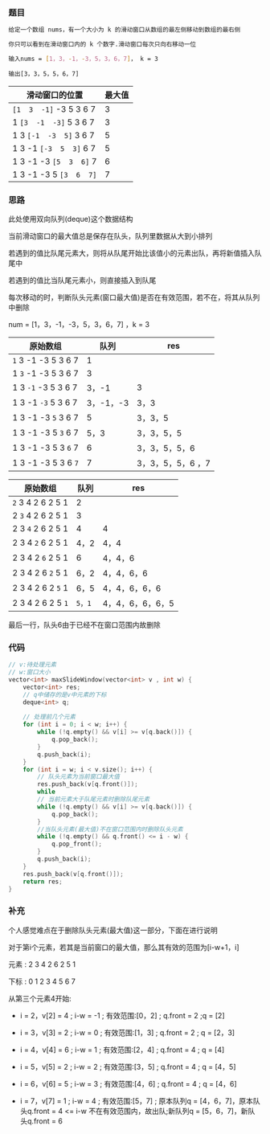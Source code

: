 <!--
 * @Description: 
 * @Version: 1.0
 * @Author: dalao
 * @Email: dalao_li@163.com
 * @Date: 2022-02-13 19:00:24
 * @LastEditors: dalao
 * @LastEditTime: 2022-04-03 22:47:14
-->
### 题目

```sh
给定一个数组 nums，有一个大小为 k 的滑动窗口从数组的最左侧移动到数组的最右侧

你只可以看到在滑动窗口内的 k 个数字.滑动窗口每次只向右移动一位

输入nums = [1，3，-1，-3，5，3，6，7]， k = 3
 
输出[3，3，5，5，6，7]   
```

| 滑动窗口的位置              | 最大值 |
| --------------------------- | ------ |
| `[1  3  -1]` -3  5  3  6  7 | 3      |
| 1 `[3  -1  -3]` 5  3  6  7  | 3      |
| 1  3 `[-1  -3  5]` 3  6  7  | 5      |
| 1  3  -1 `[-3  5  3]` 6  7  | 5      |
| 1  3  -1  -3 `[5  3  6]` 7  | 6      |
| 1  3  -1  -3  5 `[3  6  7]` | 7      |



### 思路

此处使用双向队列(deque)这个数据结构

当前滑动窗口的最大值总是保存在队头，队列里数据从大到小排列  

若遇到的值比队尾元素大，则将从队尾开始比该值小的元素出队，再将新值插入队尾中  

若遇到的值比当队尾元素小，则直接插入到队尾

每次移动的时，判断队头元素(窗口最大值)是否在有效范围，若不在，将其从队列中删除


num = [1，3，-1，-3，5，3，6，7] ，k = 3


| 原始数组                  | 队列      | res               |
| ------------------------- | --------- | ----------------- |
| `1`  3  -1 -3  5  3  6  7 | 1         |                   |
| 1  `3`  -1 -3  5  3  6  7 | 3         |                   |
| 1  3  `-1` -3  5  3  6  7 | 3，-1     | 3                 |
| 1  3  -1 `-3`  5  3  6  7 | 3，-1，-3 | 3，3              |
| 1  3  -1 -3  `5`  3  6  7 | 5         | 3，3，5           |
| 1  3  -1 -3  5  `3`  6  7 | 5，3      | 3，3，5，5        |
| 1  3  -1 -3  5  3  `6`  7 | 6         | 3，3，5，5，6     |
| 1  3  -1 -3  5  3  6  `7` | 7         | 3，3，5，5，6 ，7 |


| 原始数组          | 队列   | res              |
| ----------------- | ------ | ---------------- |
| `2` 3 4 2 6 2 5 1 | 2      |                  |
| 2 `3` 4 2 6 2 5 1 | 3      |                  |
| 2 3 `4` 2 6 2 5 1 | 4      | 4                |
| 2 3 4 `2` 6 2 5 1 | 4，2   | 4，4             |
| 2 3 4 2 `6` 2 5 1 | 6      | 4，4，6          |
| 2 3 4 2 6 `2` 5 1 | 6，2   | 4，4，6，6       |
| 2 3 4 2 6 2 `5` 1 | 6，5   | 4，4，6，6，6    |
| 2 3 4 2 6 2 5 `1` | `5，1` | 4，4，6，6，6，5 |

最后一行，队头6由于已经不在窗口范围内故删除


### 代码

```c++
// v:待处理元素
// w:窗口大小
vector<int> maxSlideWindow(vector<int> v , int w) {
    vector<int> res;
    // q中储存的是v中元素的下标
    deque<int> q;
    
    // 处理前几个元素
    for (int i = 0; i < w; i++) {
        while (!q.empty() && v[i] >= v[q.back()]) {
            q.pop_back();
        }
        q.push_back(i);
    }
    for (int i = w; i < v.size(); i++) {
        // 队头元素为当前窗口最大值
        res.push_back(v[q.front()]);
        while
        // 当前元素大于队尾元素时删除队尾元素
        while (!q.empty() && v[i] >= v[q.back()]) {
            q.pop_back();
        }
        //当队头元素(最大值)不在窗口范围内时删除队头元素
        while (!q.empty() && q.front() <= i - w) {
            q.pop_front();
        }
        q.push_back(i);
    }
    res.push_back(v[q.front()]);
    return res;
}
```

### 补充

个人感觉难点在于删除队头元素(最大值)这一部分，下面在进行说明

对于第i个元素，若其是当前窗口的最大值，那么其有效的范围为[i-w+1，i]

元素 : 2 3 4 2 6 2 5 1

下标 : 0 1 2 3 4 5 6 7

从第三个元素4开始:

- i = 2，v[2] = 4 ; i-w = -1 ; 有效范围:[0，2] ; q.front = 2 ;q = [2]

- i = 3，v[3] = 2 ; i-w = 0 ; 有效范围:[1，3] ; q.front = 2 ; q = [2，3]

- i = 4，v[4] = 6 ; i-w = 1 ; 有效范围:[2，4] ; q.front = 4 ; q = [4]

- i = 5，v[5] = 2 ; i-w = 2 ; 有效范围:[3，5] ; q.front = 4 ; q = [4，5]

- i = 6，v[6] = 5 ; i-w = 3 ; 有效范围:[4，6] ; q.front = 4 ; q = [4，6]

- i = 7，v[7] = 1 ; i-w = 4 ; 有效范围:[5，7] ; 原本队列q = [4，6，7]，原本队头q.front = 4 <= i-w 不在有效范围内，故出队;新队列q = [5，6，7]，新队头q.front = 6 
